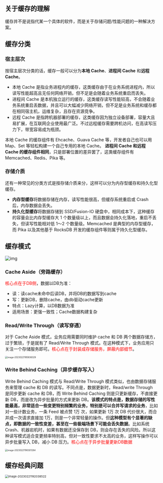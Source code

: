 ## 关于缓存的理解

缓存并不是说指代某一个具体的软件，而是关于存储问题/性能问题的一种解决方案。

## 缓存分类

### 宿主层次

按宿主层次分类的话，缓存一般可以分为**本地 Cache**、**进程间 Cache** 和**远程 Cache**。

- 本地 Cache 是指业务进程内的缓存，这类缓存由于在业务系统进程内，所以读写性能超高且无任何网络开销，但不足是会随着业务系统重启而丢失。
- 进程间 Cache 是本机独立运行的缓存，这类缓存读写性能较高，不会随着业务系统重启丢数据，并且可以大幅减少网络开销，但不足是业务系统和缓存都在相同宿主机，运维复杂，且存在资源竞争。
- 远程 Cache 是指跨机器部署的缓存，这类缓存因为独立设备部署，容量大且易扩展，在互联网企业使用最广泛。不过远程缓存需要跨机访问，在高读写压力下，带宽容易成为瓶颈。

本地 Cache 的缓存组件有 Ehcache、Guava Cache 等，开发者自己也可以用 Map、Set 等轻松构建一个自己专用的本地 Cache。
**进程间 Cache 和远程 Cache 的缓存组件相同**，只是部署位置的差异罢了，这类缓存组件有 Memcached、Redis、Pika 等。

### 存储介质

还有一种常见的分类方式是按存储介质来分，这样可以分为内存型缓存和持久化型缓存。

- **内存型缓存**将数据存储在内存，读写性能很高，但缓存系统重启或 Crash 后，内存数据会丢失。
- **持久化型缓存**将数据存储到 SSD/Fusion-IO 硬盘中，相同成本下，这种缓存的容量会比内存型缓存大 1 个数量级以上，而且数据会持久化落地，重启不丢失，但读写性能相对低 1～2 个数量级。Memcached 是典型的内存型缓存，而 Pika 以及其他基于 RocksDB 开发的缓存组件等则属于持久化型缓存。


## 缓存模式

![img](https://hl1998-1255562705.cos.ap-shanghai.myqcloud.com/Img/%E4%BC%81%E4%B8%9A%E5%BE%AE%E4%BF%A1%E6%88%AA%E5%9B%BE_16769758055025.png)

### Cache Aside（旁路缓存）

<font color='red'>核心点在于DB侧</font>，数据以DB为准：

- 读：读cache未命中后读DB，并将DB的数据写到cache
- 写：更新DB，删除cache，由db驱动cache更新
- 特点：Lazy计算，以DB数据为准
- 适用场景：更强一致性；Cache数据构建复杂

### Read/Write Through（读写穿透）

对于 Cache Aside 模式，业务应用需要同时维护 cache 和 DB 两个数据存储方，过于繁琐，于是就有了 Read/Write Through 模式。在这种模式下，业务应用只关注一个存储服务即可。<font color='red'>核心点在于封装成存储服务，屏蔽内部细节</font>。

<img src="https://hl1998-1255562705.cos.ap-shanghai.myqcloud.com/Img/image-20230221185836329.png" alt="image-20230221185836329" style="zoom:50%;" />

### Write Behind Caching（异步缓存写入）

Write Behind Caching 模式与 Read/Write Through 模式类似，也由数据存储服务来管理 cache 和 DB 的读写。不同点是，数据更新时，Read/write Through 是同步更新 cache 和 DB，而 Write Behind Caching 则是只更新缓存，不直接更新 DB，而是改为异步批量的方式来更新 DB。**该模式的特点是，数据存储的写性能最高，非常适合一些变更特别频繁的业务，特别是可以合并写请求的业务**，比如对一些计数业务，一条 Feed 被点赞 1万 次，如果更新 1万 次 DB 代价很大，而合并成一次请求直接加 1万，则是一个非常轻量的操作。但**这种模型有个显著的缺点，即数据的一致性变差，甚至在一些极端场景下可能会丢失数据**。比如系统 Crash、机器宕机时，如果有数据还没保存到 DB，则会存在丢失的风险。所以这种读写模式适合变更频率特别高，但对一致性要求不太高的业务，这样写操作可以异步批量写入 DB，减小 DB 压力。<font color='red'>核心点在于异步批量更新DB数据</font>

<img src="https://hl1998-1255562705.cos.ap-shanghai.myqcloud.com/Img/image-20230221190301284.png" alt="image-20230221190301284" style="zoom:50%;" />

## 缓存经典问题

<img src="https://hl1998-1255562705.cos.ap-shanghai.myqcloud.com/Img/image-20230221192038522.png" alt="image-20230221192038522" style="zoom:67%;" />